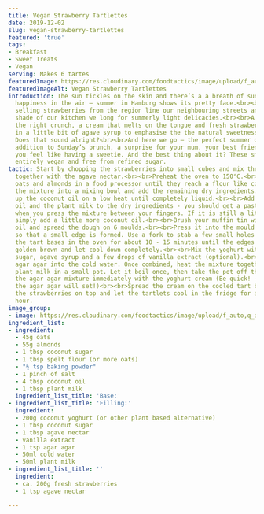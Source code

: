 ```yaml
---
title: Vegan Strawberry Tartlettes
date: 2019-12-02
slug: vegan-strawberry-tartlettes
featured: 'true'
tags:
- Breakfast
- Sweet Treats
- Vegan
serving: Makes 6 tartes
featuredImage: https://res.cloudinary.com/foodtactics/image/upload/f_auto,q_auto,w_auto,dpr_auto,c_scale/v1575905210/vegan-strawberry-tartlettes_jbawgd.jpg
featuredImageAlt: Vegan Strawberry Tartlettes
introduction: The sun tickles on the skin and there’s a a breath of sun cream and
  happiness in the air – summer in Hamburg shows its pretty face.<br><br>Small stalls
  selling strawberries from the region line our neighbouring streets and in the cool
  shade of our kitchen we long for summerly light delicacies.<br><br>A base with just
  the right crunch, a cream that melts on the tongue and fresh strawberries – turned
  in a little bit of agave syrup to emphasise the the natural sweetness even more.
  Does that sound alright?<br><br>And here we go – the perfect summer dessert, a great
  addition to Sunday’s brunch, a surprise for your mum, your best friend or just because
  you feel like having a sweetie. And the best thing about it? These small tarts are
  entirely vegan and free from refined sugar.
tactic: Start by chopping the strawberries into small cubes and mix them in a bowl
  together with the agave nectar.<br><br>Preheat the oven to 150°C.<br><br>Mix the
  oats and almonds in a food processor until they reach a flour like consistency.<br><br>Put
  the mixture into a mixing bowl and add the remaining dry ingredients.<br><br>Heat
  up the coconut oil on a low heat until completely liquid.<br><br>Add the coconut
  oil and the plant milk to the dry ingredients - you should get a pasty consistency
  when you press the mixture between your fingers. If it is still a little too dry,
  simply add a little more coconut oil.<br><br>Brush your muffin tin with coconut
  oil and spread the dough on 6 moulds.<br><br>Press it into the mould with your fingers
  so that a small edge is formed. Use a fork to stab a few small holes in the ground.<br><br>Bake
  the tart bases in the oven for about 10 - 15 minutes until the edges turn slightly
  golden brown and let cool down completely.<br><br>Mix the yoghurt with the coconut
  sugar, agave syrup and a few drops of vanilla extract (optional).<br><br>Stir the
  agar agar into the cold water. Once combined, heat the mixture together with the
  plant milk in a small pot. Let it boil once, then take the pot off the stove.<br><br>Mix
  the agar agar mixture immediately with the yoghurt cream (Be quick! - otherwise
  the agar agar will set!)<br><br>Spread the cream on the cooled tart bases.<br><br>Put
  the strawberries on top and let the tartlets cool in the fridge for at least an
  hour.
image_group:
- image: https://res.cloudinary.com/foodtactics/image/upload/f_auto,q_auto,w_auto,dpr_auto,c_scale/v1575915604/vegan-strawberry-tartlettes-2_tzx50z.jpg
ingredient_list:
- ingredient:
  - 45g oats
  - 55g almonds
  - 1 tbsp coconut sugar
  - 1 tbsp spelt flour (or more oats)
  - "½ tsp baking powder"
  - 1 pinch of salt
  - 4 tbsp coconut oil
  - 1 tbsp plant milk
  ingredient_list_title: 'Base:'
- ingredient_list_title: 'Filling:'
  ingredient:
  - 200g coconut yoghurt (or other plant based alternative)
  - 1 tbsp coconut sugar
  - 1 tbsp agave nectar
  - vanilla extract
  - 1 tsp agar agar
  - 50ml cold water
  - 50ml plant milk
- ingredient_list_title: ''
  ingredient:
  - ca. 200g fresh strawberries
  - 1 tsp agave nectar

---
```

